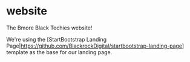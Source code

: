 # website
The Bmore Black Techies website!

We're using the [StartBootstrap Landing Page|https://github.com/BlackrockDigital/startbootstrap-landing-page]
template as the base for our landing page.
